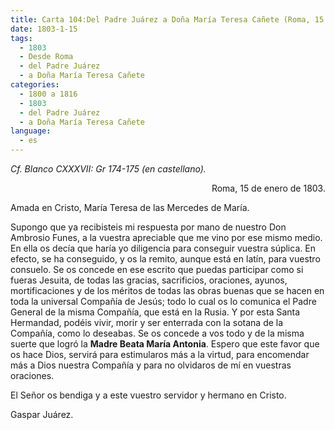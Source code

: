 ```yaml
---
title: Carta 104:Del Padre Juárez a Doña María Teresa Cañete (Roma, 15 de enero de 1803).
date: 1803-1-15
tags:
  - 1803
  - Desde Roma
  - del Padre Juárez
  - a Doña María Teresa Cañete
categories:
  - 1800 a 1816
  - 1803
  - del Padre Juárez
  - a Doña María Teresa Cañete
language:
  - es
---
```

_Cf. Blanco CXXXVII: Gr 174-175 (en castellano)._
<div align="right">
Roma, 15 de enero de 1803.
</div>

Amada en Cristo, María Teresa de las Mercedes de María.

Supongo que ya recibisteis mi respuesta por mano de nuestro Don Ambrosio Funes, a la vuestra apreciable que me vino por ese mismo medio. En ella os decía que haría yo diligencia para conseguir vuestra súplica. En efecto, se ha conseguido, y os la remito, aunque está en latín, para vuestro consuelo. Se os concede en ese escrito que puedas participar como si fueras Jesuita, de todas las gracias, sacrificios, oraciones, ayunos, mortificaciones y de los méritos de todas las obras buenas que se hacen en toda la universal Compañía de Jesús; todo lo cual os lo comunica el Padre General de la misma Compañía, que está en la Rusia. Y por esta Santa Hermandad, podéis vivir, morir y ser enterrada con la sotana de la Compañía, como lo deseabas. Se os concede a vos todo y de la misma suerte que logró la __Madre Beata María Antonia__. Espero que este favor que os hace Dios, servirá para estimularos más a la virtud, para encomendar más a Dios nuestra Compañía y para no olvidaros de mí en vuestras oraciones.

El Señor os bendiga y a este vuestro servidor y hermano en Cristo.

Gaspar Juárez.
